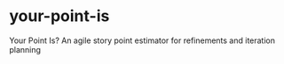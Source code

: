 # your-point-is
Your Point Is? An agile story point estimator for refinements and iteration planning

